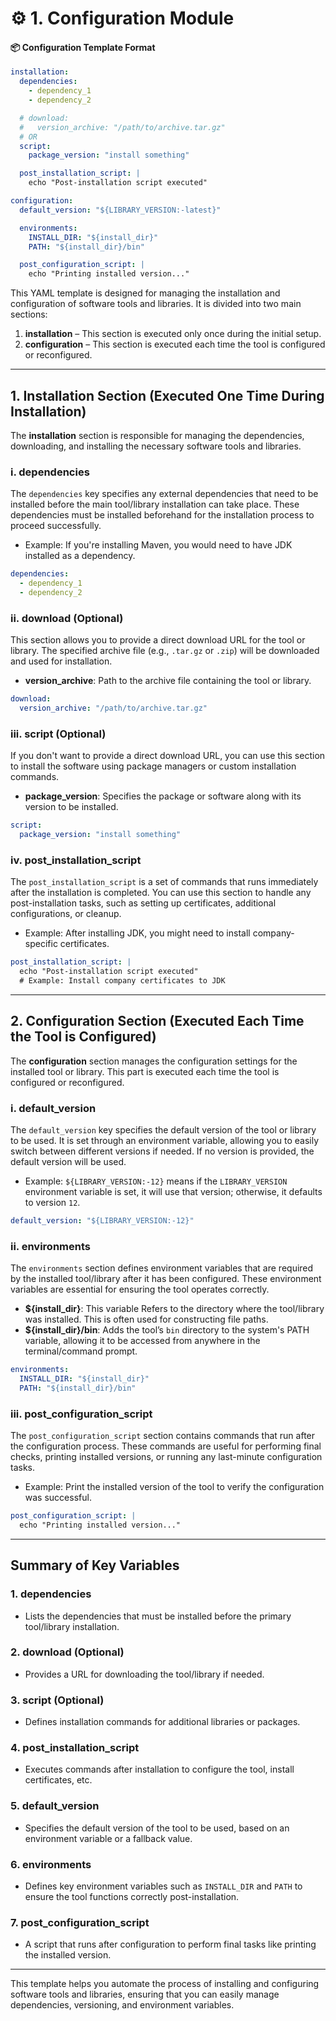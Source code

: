 # ⚙️ 1. Configuration Module
#### 📦 Configuration Template Format

```yaml
installation:
  dependencies:
    - dependency_1
    - dependency_2

  # download:
  #   version_archive: "/path/to/archive.tar.gz"
  # OR
  script:
    package_version: "install something"

  post_installation_script: |
    echo "Post-installation script executed"

configuration:
  default_version: "${LIBRARY_VERSION:-latest}"

  environments:
    INSTALL_DIR: "${install_dir}"
    PATH: "${install_dir}/bin"

  post_configuration_script: |
    echo "Printing installed version..."
```

This YAML template is designed for managing the installation and configuration of software tools and libraries. It is divided into two main sections:

1. **installation** – This section is executed only once during the initial setup.
2. **configuration** – This section is executed each time the tool is configured or reconfigured.

---

## 1. **Installation Section** (Executed One Time During Installation)

The **installation** section is responsible for managing the dependencies, downloading, and installing the necessary software tools and libraries.

### i. **dependencies**
The `dependencies` key specifies any external dependencies that need to be installed before the main tool/library installation can take place. These dependencies must be installed beforehand for the installation process to proceed successfully.

- Example: If you're installing Maven, you would need to have JDK installed as a dependency.
  
```yaml
dependencies:
  - dependency_1
  - dependency_2
```

### ii. **download** (Optional)
This section allows you to provide a direct download URL for the tool or library. The specified archive file (e.g., `.tar.gz` or `.zip`) will be downloaded and used for installation.

- **version_archive**: Path to the archive file containing the tool or library.

```yaml
download:
  version_archive: "/path/to/archive.tar.gz"
```

### iii. **script** (Optional)
If you don't want to provide a direct download URL, you can use this section to install the software using package managers or custom installation commands.

- **package_version**: Specifies the package or software along with its version to be installed.

```yaml
script:
  package_version: "install something"
```

### iv. **post_installation_script**
The `post_installation_script` is a set of commands that runs immediately after the installation is completed. You can use this section to handle any post-installation tasks, such as setting up certificates, additional configurations, or cleanup.

- Example: After installing JDK, you might need to install company-specific certificates.

```yaml
post_installation_script: |
  echo "Post-installation script executed"
  # Example: Install company certificates to JDK
```

---

## 2. **Configuration Section** (Executed Each Time the Tool is Configured)

The **configuration** section manages the configuration settings for the installed tool or library. This part is executed each time the tool is configured or reconfigured.

### i. **default_version**
The `default_version` key specifies the default version of the tool or library to be used. It is set through an environment variable, allowing you to easily switch between different versions if needed. If no version is provided, the default version will be used.

- Example: `${LIBRARY_VERSION:-12}` means if the `LIBRARY_VERSION` environment variable is set, it will use that version; otherwise, it defaults to version `12`.

```yaml
default_version: "${LIBRARY_VERSION:-12}"
```

### ii. **environments**
The `environments` section defines environment variables that are required by the installed tool/library after it has been configured. These environment variables are essential for ensuring the tool operates correctly. 

- **${install_dir}**: This variable Refers to the directory where the tool/library was installed. This is often used for constructing file paths.
- **${install_dir}/bin**: Adds the tool’s `bin` directory to the system's PATH variable, allowing it to be accessed from anywhere in the terminal/command prompt.

```yaml
environments:
  INSTALL_DIR: "${install_dir}"
  PATH: "${install_dir}/bin"
```

### iii. **post_configuration_script**
The `post_configuration_script` section contains commands that run after the configuration process. These commands are useful for performing final checks, printing installed versions, or running any last-minute configuration tasks.

- Example: Print the installed version of the tool to verify the configuration was successful.

```yaml
post_configuration_script: |
  echo "Printing installed version..."
```

---

## Summary of Key Variables

### 1. **dependencies**
- Lists the dependencies that must be installed before the primary tool/library installation.

### 2. **download** (Optional)
- Provides a URL for downloading the tool/library if needed.

### 3. **script** (Optional)
- Defines installation commands for additional libraries or packages.

### 4. **post_installation_script**
- Executes commands after installation to configure the tool, install certificates, etc.

### 5. **default_version**
- Specifies the default version of the tool to be used, based on an environment variable or a fallback value.

### 6. **environments**
- Defines key environment variables such as `INSTALL_DIR` and `PATH` to ensure the tool functions correctly post-installation.

### 7. **post_configuration_script**
- A script that runs after configuration to perform final tasks like printing the installed version.

---

This template helps you automate the process of installing and configuring software tools and libraries, ensuring that you can easily manage dependencies, versioning, and environment variables.
